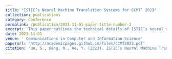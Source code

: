 ```yaml
---
title: "ISTIC’s Neural Machine Translation Systems for CCMT’ 2023"
collection: publications
category: Conference
permalink: /publication/2023-11-01-paper-title-number-3
excerpt: 'This paper outlines the technical details of ISTIC’s neural machine translation systems for the 19th China Conference on Machine Translation (CCMT 2023). ISTIC participated in two tasks: the Low Resource MT task (Vietnamese-Chinese, Czech-Chinese, Lao-Chinese, Mongolian-Chinese) and the Chinese-Centric Multilingual MT task (Vietnamese-Chinese, Thai-Chinese, Kazakh-Chinese, Hindi-Chinese, Uyghur-Chinese). Context-aware and multilingual systems were developed for these tasks. The paper focuses on the Transformer-based architecture, data preprocessing techniques, and strategies used, and evaluates the systems' performance across different methods.'
date: 2023-11-01
venue: ' Communications in Computer and Information Science'
paperurl: 'http://academicpages.github.io/files/CCMT2023.pdf'
citation: 'uo, S., Deng, N., He, Y. (2023). ISTIC’s Neural Machine Translation Systems for CCMT’ 2023. In: Feng, Y., Feng, C. (eds) Machine Translation. CCMT 2023. Communications in Computer and Information Science, vol 1922. Springer, Singapore. https://doi.org/10.1007/978-981-99-7894-6_9'
---
```

